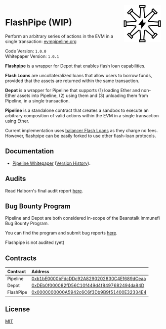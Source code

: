 <img src="./assets/flashPipeline.svg" alt="FlashPipeline logo" align="right" width="120" />

# FlashPipe (WIP)

Perform an arbitrary series of actions in the EVM in a single transaction: [evmpipeline.org](https://evmpipeline.org)

Code Version: `1.0.0` <br>
Whitepaper Version: `1.0.1`

**Flashpipe** is a wrapper for Depot that enables flash loan capabilities.

**Flash Loans** are uncollateralized loans that allow users to borrow funds, provided that 
the assets are returned within the same transaction.

**Depot** is a wrapper for Pipeline that
supports (1) loading Ether and non-Ether assets into Pipeline, (2) using them and (3) unloading
them from Pipeline, in a single transaction. 

**Pipeline** is a standalone contract that creates a sandbox to execute an arbitrary composition of valid
actions within the EVM in a single transaction using Ether. 

Current implementation uses [balancer Flash Loans](https://dev.balancer.fi/resources/flash-loans) as they charge no fees.
However, flashpipe can be easily forked to use other flash-loan protocols.

## Documentation

* [Pipeline Whitepaper](https://evmpipeline.org/pipeline.pdf) ([Version History](https://github.com/BeanstalkFarms/Pipeline-Whitepaper/tree/main/version-history)).

## Audits

Read Halborn's final audit report [here](https://bean.money/11-15-22-pipeline-halborn-report).

## Bug Bounty Program

Pipeline and Depot are both considered in-scope of the Beanstalk Immunefi Bug Bounty Program.

You can find the program and submit bug reports [here](https://immunefi.com/bounty/beanstalk).

Flashpipe is not audited (yet)

## Contracts

|  Contract  |              Address 
|:-----------|:-----------------------------------------------------------------------------------------------------------------------|
|  Pipeline  | [0xb1bE0000bFdcDDc92A8290202830C4Ef689dCeaa](https://etherscan.io/address/0xb1bE0000bFdcDDc92A8290202830C4Ef689dCeaa)  |
|  Depot     | [0xDEb0f000082fD56C10f449d4f8497682494da84D](https://etherscan.io/address/0xDEb0f000082fD56C10f449d4f8497682494da84D)  |
|  FlashPipe | [0x0000000000A5942c6C6f3Db9B9f51400E32334E4](https://etherscan.io/address/0x0000000000A5942c6C6f3Db9B9f51400E32334E4)  |

## License

[MIT](https://github.com/BeanstalkFarms/Pipeline/blob/master/LICENSE)

